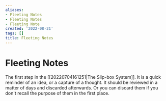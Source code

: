 ```yaml
---
aliases:
- Fleeting Notes
- Fleeting Notes
- Fleeting Note
created: '2022-08-21'
tags: []
title: Fleeting Notes
---
```


# Fleeting Notes

The first step in the [[20220704161251|The Slip-box System]]. It is a quick reminder of an idea, or a capture of a thought. It should be reviewed in a matter of days and discarded afterwards. Or you can discard them if you don't recall the purpose of them in the first place.